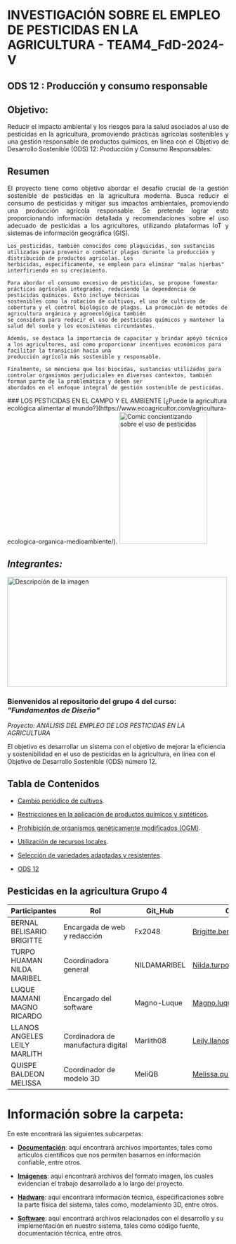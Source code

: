 # INVESTIGACIÓN SOBRE EL EMPLEO DE PESTICIDAS EN LA AGRICULTURA - TEAM4_FdD-2024-V

## ODS 12 : Producción y consumo responsable
## Objetivo: 
<p align="justify">
    Reducir el impacto ambiental y los riesgos para la salud asociados al uso de pesticidas en la agricultura, promoviendo prácticas agrícolas sostenibles y una gestión responsable de productos químicos, en línea con el Objetivo de Desarrollo Sostenible (ODS) 12: Producción y Consumo Responsables.
</p>


## Resumen
<p align="justify">
    El proyecto tiene como objetivo abordar el desafío crucial de la gestión sostenible de pesticidas en la agricultura moderna. Busca reducir el consumo de pesticidas y mitigar sus            impactos ambientales, promoviendo una producción agrícola responsable. Se pretende lograr esto proporcionando información detallada y recomendaciones sobre el uso adecuado de 
    pesticidas a los agricultores, utilizando plataformas IoT y sistemas de información geográfica (GIS).

    Los pesticidas, también conocidos como plaguicidas, son sustancias utilizadas para prevenir o combatir plagas durante la producción y distribución de productos agrícolas. Los 
    herbicidas, específicamente, se emplean para eliminar "malas hierbas" interfiriendo en su crecimiento.

    Para abordar el consumo excesivo de pesticidas, se propone fomentar prácticas agrícolas integradas, reduciendo la dependencia de pesticidas químicos. Esto incluye técnicas 
    sostenibles como la rotación de cultivos, el uso de cultivos de cobertura y el control biológico de plagas. La promoción de métodos de agricultura orgánica y agroecológica también 
    se considera para reducir el uso de pesticidas químicos y mantener la salud del suelo y los ecosistemas circundantes.

    Además, se destaca la importancia de capacitar y brindar apoyo técnico a los agricultores, así como proporcionar incentivos económicos para facilitar la transición hacia una 
    producción agrícola más sostenible y responsable.

    Finalmente, se menciona que los biocidas, sustancias utilizadas para controlar organismos perjudiciales en diversos contextos, también forman parte de la problemática y deben ser 
    abordados en el enfoque integral de gestión sostenible de pesticidas.
</p>
### LOS PESTICIDAS EN EL CAMPO Y EL AMBIENTE
[¿Puede la agricultura ecológica alimentar al mundo?](https://www.ecoagricultor.com/agricultura-ecologica-organica-medioambiente/).


<img src="https://www.ecoagricultor.com/wp-content/uploads/2018/04/pesticidas-alimentos.png" alt="Comic concientizando sobre el uso de pesticidas" width="200" height="300">



## ***Integrantes:***
<img src="Carpetas/Imágenes/Integrantes.jpg" alt="Descripción de la imagen" width="500" height="250">


### Bienvenidos al repositorio del grupo 4 del curso: ***"Fundamentos de Diseño"***

*Proyecto: ANÁLISIS DEL EMPLEO DE LOS PESTICIDAS EN LA AGRICULTURA*

El objetivo es desarrollar un sistema con el objetivo de mejorar la eficiencia y sostenibilidad en el uso de pesticidas en la agricultura, en línea con el Objetivo de Desarrollo Sostenible (ODS) número 12.

## Tabla de Contenidos

- [Cambio periódico de cultivos](https://github.com/Fx2048/Team_4_FdD/blob/main/Documentaci%C3%B3n/210-Texto%20del%20art%C3%ADculo-847-1-10-20200129.pdf).

- [Restricciones en la aplicación de productos químicos y sintéticos](https://github.com/Fx2048/Team_4_FdD/blob/main/Documentaci%C3%B3n/210-Texto%20del%20art%C3%ADculo-847-1-10-20200129.pdf).

- [Prohibición de organismos genéticamente modificados (OGM)](https://github.com/Fx2048/Team_4_FdD/blob/main/Documentaci%C3%B3n/210-Texto%20del%20art%C3%ADculo-847-1-10-20200129.pdf).

- [Utilización de recursos locales](https://github.com/Fx2048/Team_4_FdD/blob/main/Documentaci%C3%B3n/210-Texto%20del%20art%C3%ADculo-847-1-10-20200129.pdf).

- [Selección de variedades adaptadas y resistentes](https://github.com/Fx2048/Team_4_FdD/blob/main/Documentaci%C3%B3n/210-Texto%20del%20art%C3%ADculo-847-1-10-20200129.pdf).

- [ODS 12](https://www.un.org/sustainabledevelopment/es/sustainable-consumption-production/)



## Pesticidas en la agricultura Grupo 4


| Participantes | Rol | Git_Hub | Correo |
| --- | --- | --- | ---|
| BERNAL BELISARIO BRIGITTE | Encargada de web y redacción | Fx2048 | Brigitte.bernal@upch.pe |
| TURPO HUAMAN NILDA MARIBEL | Coordinadora general | NILDAMARIBEL | Nilda.turpo@upch.pe |
| LUQUE MAMANI MAGNO RICARDO | Encargado del software | Magno-Luque | Magno.luque@upch.pe |
| LLANOS ANGELES LEILY MARLITH | Cordinadora de manufactura digital | Marlith08 | Leily.llanos@upch.pe |
| QUISPE BALDEON MELISSA | Coordinador de modelo 3D | MeliQB | Melissa.quispe.b@upch.pe |


#  Información sobre la carpeta:
En este encontrará las siguientes subcarpetas:
- [**Documentación**](Documentacion): aquí encontrará archivos importantes, tales como artículos científicos que nos permiten basarnos en información confiable, entre otros.

- [**Imágenes**](Imagenes): aquí encontrará archivos del formato imagen, los cuales evidencian el trabajo desarrollado a lo largo del proyecto.

- [**Hadware**](Hadware): aquí encontrará información técnica, especificaciones sobre la parte física del sistema, tales como, modelamiento 3D, entre otros.

- [**Software**](Software): aquí encontrará archivos relacionados con el desarrollo y su implementación en nuestro sistema, tales como código fuente, documentación técnica, entre otros.




